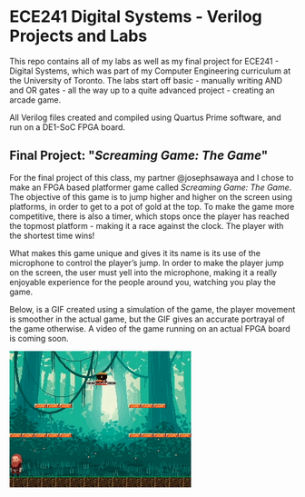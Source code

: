 # ECE241 Digital Systems - Verilog Projects and Labs

This repo contains all of my labs as well as my final project for ECE241 - Digital Systems, which was part of my Computer Engineering curriculum at the University of Toronto. The labs start off basic - manually writing AND and OR gates - all the way up to a quite advanced project - creating an arcade game.

All Verilog files created and compiled using Quartus Prime software, and run on a DE1-SoC FPGA board.

## Final Project: "_Screaming Game: The Game_"

For the final project of this class, my partner @josephsawaya and I chose to make an FPGA based platformer game called _Screaming Game: The Game_. The objective of this game is to jump higher and higher on the screen using platforms, in order to get to a pot of gold at the top. To make the game more competitive, there is also a timer, which stops once the player has reached the topmost platform - making it a race against the clock. The player with the shortest time wins! 

What makes this game unique and gives it its name is its use of the microphone to control the player’s jump. In order to make the player jump on the screen, the user must yell into the microphone, making it a really enjoyable experience for the people around you, watching you play the game.

Below, is a GIF created using a simulation of the game, the player movement is smoother in the actual game, but the GIF gives an accurate portrayal of the game otherwise. A video of the game running on an actual FPGA board is coming soon.

![In-Game View of the game](/ScreamingGame_TheGame/READMEfiles/game_sim.gif)
